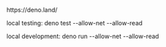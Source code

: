 <p>https://deno.land/</p>
<p>local testing: deno test --allow-net --allow-read</p>
<p>local development: deno run --allow-net --allow-read</p>
